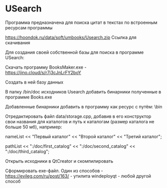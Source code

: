 # USearch
Программа предназначена для поиска цитат в текстах по встроенным ресурсам программы

https://hoondok.ru/data/soft/umbooks/Usearch.zip Ссылка для скачивания

Для создания своей собственной базы для поиска в программе USearch:

Скачать программу BooksMaker.exe - https://jino.cloud/s/r7j3cJnLrFY2boY

Создать в ней базу данных

В папку /bin/doc исходников Usearch добавить бинарники полученные в программе Books.exe

Добавленные бинарники добавить в программу как ресурс с путём: \bin

Отредактировать файл data/storage.cpp, добавив в его конструктор свои названия для каталогов и путь к каталогам (размер каталога не больше 50 мб), например:

nameList << "Первый каталог" << "Второй каталог" << "Третий каталог";

pathList << ":/doc/first_catalog" << ":/doc/second_catalog" << ":/doc/third_catalog";

Открыть исходники в QtCreator и скомпилировать

Сформировать exe-файл. Один из способов - https://evileg.com/ru/post/163/ - утилита windeployqt - любой другой способ
